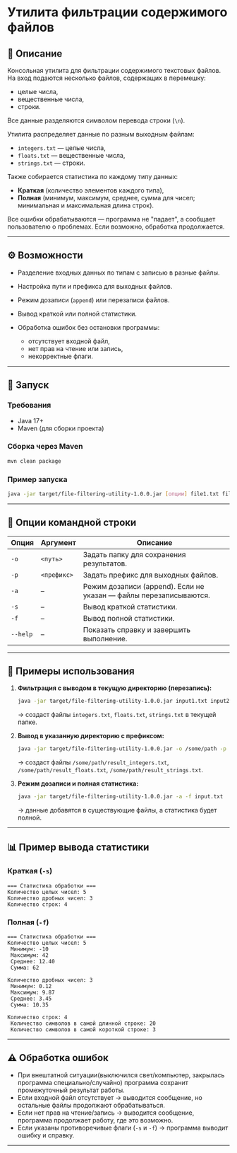 
# Утилита фильтрации содержимого файлов

## 📌 Описание

Консольная утилита для фильтрации содержимого текстовых файлов.
На вход подаются несколько файлов, содержащих в перемешку:

* целые числа,
* вещественные числа,
* строки.

Все данные разделяются символом перевода строки (`\n`).

Утилита распределяет данные по разным выходным файлам:

* `integers.txt` — целые числа,
* `floats.txt` — вещественные числа,
* `strings.txt` — строки.

Также собирается статистика по каждому типу данных:

* **Краткая** (количество элементов каждого типа),
* **Полная** (минимум, максимум, среднее, сумма для чисел; минимальная и максимальная длина строк).

Все ошибки обрабатываются — программа не "падает", а сообщает пользователю о проблемах. Если возможно, обработка продолжается.

---

## ⚙️ Возможности

* Разделение входных данных по типам с записью в разные файлы.
* Настройка пути и префикса для выходных файлов.
* Режим дозаписи (`append`) или перезаписи файлов.
* Вывод краткой или полной статистики.
* Обработка ошибок без остановки программы:

  * отсутствует входной файл,
  * нет прав на чтение или запись,
  * некорректные флаги.

---

## 🚀 Запуск

### Требования

* Java 17+
* Maven (для сборки проекта)

### Сборка через Maven

```bash
mvn clean package
```

### Пример запуска

```bash
java -jar target/file-filtering-utility-1.0.0.jar [опции] file1.txt file2.txt ...
```

---

## 🔧 Опции командной строки

| Опция    | Аргумент    | Описание                                                          |
| -------- | ----------- | ----------------------------------------------------------------- |
| `-o`     | `<путь>`    | Задать папку для сохранения результатов.                          |
| `-p`     | `<префикс>` | Задать префикс для выходных файлов.                               |
| `-a`     | –           | Режим дозаписи (append). Если не указан — файлы перезаписываются. |
| `-s`     | –           | Вывод краткой статистики.                                         |
| `-f`     | –           | Вывод полной статистики.                                          |
| `--help` | –           | Показать справку и завершить выполнение.                          |

---

## 📂 Примеры использования

1. **Фильтрация с выводом в текущую директорию (перезапись):**

   ```bash
   java -jar target/file-filtering-utility-1.0.0.jar input1.txt input2.txt
   ```

   → создаст файлы `integers.txt`, `floats.txt`, `strings.txt` в текущей папке.

2. **Вывод в указанную директорию с префиксом:**

   ```bash
   java -jar target/file-filtering-utility-1.0.0.jar -o /some/path -p result_ input1.txt
   ```

   → создаст файлы `/some/path/result_integers.txt`, `/some/path/result_floats.txt`, `/some/path/result_strings.txt`.

3. **Режим дозаписи и полная статистика:**

   ```bash
   java -jar target/file-filtering-utility-1.0.0.jar -a -f input.txt
   ```

   → данные добавятся в существующие файлы, а статистика будет полной.

---

## 📊 Пример вывода статистики

### Краткая (`-s`)

```
=== Статистика обработки ===
Количество целых чисел: 5
Количество дробных чисел: 3
Количество строк: 4
```

### Полная (`-f`)

```
=== Статистика обработки ===
Количество целых чисел: 5
 Минимум: -10
 Максимум: 42
 Среднее: 12.40
 Сумма: 62

Количество дробных чисел: 3
 Минимум: 0.12
 Максимум: 9.87
 Среднее: 3.45
 Сумма: 10.35

Количество строк: 4
 Количество символов в самой длинной строке: 20
 Количество символов в самой короткой строке: 3
```

---

## ⚠️ Обработка ошибок

* При внештатной ситуации(выключился свет/компьютер, закрылась программа специально/случайно) программа сохранит промежуточный результат работы.
* Если входной файл отсутствует → выводится сообщение, но остальные файлы продолжают обрабатываться.
* Если нет прав на чтение/запись → выводится сообщение, программа продолжает работу, где это возможно.
* Если указаны противоречивые флаги (`-s` и `-f`) → программа выводит ошибку и справку.

---
